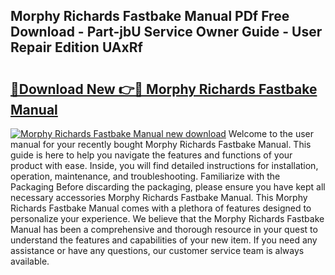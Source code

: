 ## Morphy Richards Fastbake Manual PDf Free Download - Part-jbU Service Owner Guide - User Repair Edition UAxRf

# <h2><a href="http://cf24523.oget.top/?id=Morphy+Richards+Fastbake+Manual">🔗Download New 👉🔴 Morphy Richards Fastbake Manual</a></h2>

[![Morphy Richards Fastbake Manual new download](https://i.imgur.com/5g1atiW.png)](http://cf24523.oget.top/?id=Morphy+Richards+Fastbake+Manual)
Welcome to the user manual for your recently bought Morphy Richards Fastbake Manual. This guide is here to help you navigate the features and functions of your product with ease. Inside, you will find detailed instructions for installation, operation, maintenance, and troubleshooting. Familiarize with the Packaging Before discarding the packaging, please ensure you have kept all necessary accessories Morphy Richards Fastbake Manual. This Morphy Richards Fastbake Manual comes with a plethora of features designed to personalize your experience. We believe that the Morphy Richards Fastbake Manual has been a comprehensive and thorough resource in your quest to understand the features and capabilities of your new item. If you need any assistance or have any questions, our customer service team is always available.
